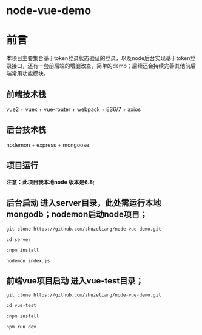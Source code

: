 # node-vue-demo
# 前言

本项目主要集合基于token登录状态验证的登录，以及node后台实现基于token登录接口，还有一套前后端的增删改查，简单的demo；后续还会持续完善其他前后端常用功能模块。


## 前端技术栈

vue2 + vuex + vue-router + webpack + ES6/7 + axios

## 后台技术栈

nodemon + express + mongoose

## 项目运行

#### 注意：此项目我本地node 版本是6.8; 


## 后台启动 进入server目录，此处需运行本地mongodb；nodemon启动node项目；
```
git clone https://github.com/zhuzeliang/node-vue-demo.git 

cd server

cnpm install

nodemon index.js

```

## 前端vue项目启动 进入vue-test目录；
```
git clone https://github.com/zhuzeliang/node-vue-demo.git

cd vue-test

cnpm install

npm run dev

```


